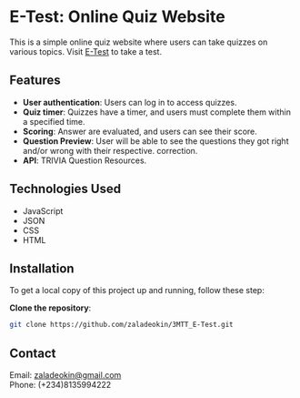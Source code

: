 # E-Test: Online Quiz Website

This is a simple online quiz website where users can take quizzes on various topics.
Visit [E-Test](https://zaladeokin.github.io/3MTT_E-Test/) to take a test.

## Features

- **User authentication**: Users can log in to access quizzes.
- **Quiz timer**: Quizzes have a timer, and users must complete them within a specified time.
- **Scoring**: Answer are evaluated, and users can see their score.
- **Question Preview**: User will be able to see the questions they got right and/or wrong with their respective. correction.
- **API**: TRIVIA Question Resources.

## Technologies Used

- JavaScript
- JSON
- CSS
- HTML

## Installation

To get a local copy of this project up and running, follow these step:

**Clone the repository**:

```bash
git clone https://github.com/zaladeokin/3MTT_E-Test.git
```

## Contact

Email: [zaladeokin@gmail.com](https://mailto:zaladeokin@gmail.com)  
Phone: (+234)8135994222
